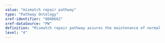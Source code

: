 ```yaml
---
value: "mismatch repair pathway"
type: "Pathway Ontology"
xref-identifier: "0000662"
xref-dataSource: "PW"
definition: "Mismatch repair pathway assures the maintenance of normal Watson-Crick base pairing. Bases incorrectly matched during DNA replication are removed and replaced with the correct ones."
level: "4"
---
```

